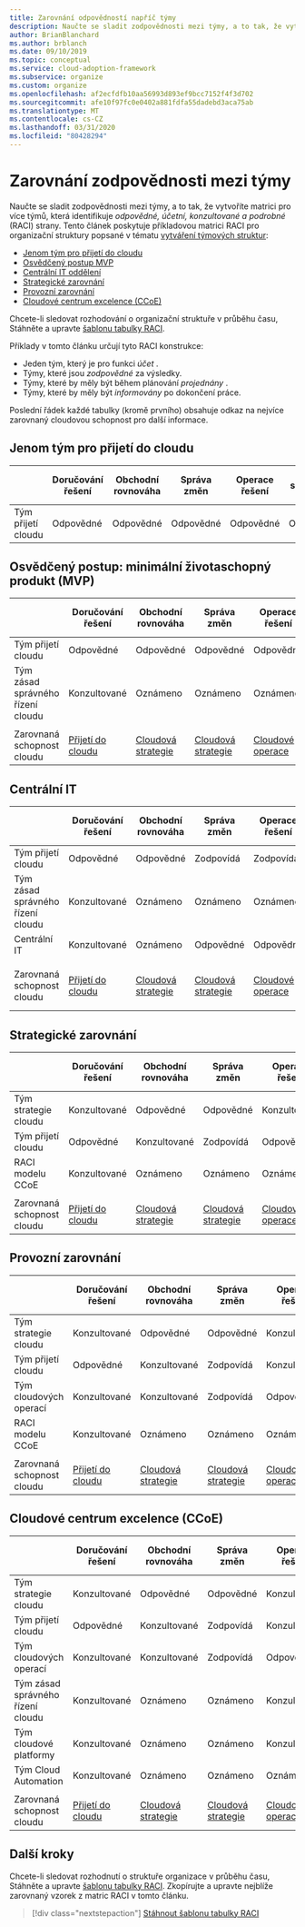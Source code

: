 ```yaml
---
title: Zarovnání odpovědností napříč týmy
description: Naučte se sladit zodpovědnosti mezi týmy, a to tak, že vytvoříte matrici pro více týmů, která identifikuje odpovědné, účetní, konzultované a podrobné (RACI) strany.
author: BrianBlanchard
ms.author: brblanch
ms.date: 09/10/2019
ms.topic: conceptual
ms.service: cloud-adoption-framework
ms.subservice: organize
ms.custom: organize
ms.openlocfilehash: af2ecfdfb10aa56993d893ef9bcc7152f4f3d702
ms.sourcegitcommit: afe10f97fc0e0402a881fdfa55dadebd3aca75ab
ms.translationtype: MT
ms.contentlocale: cs-CZ
ms.lasthandoff: 03/31/2020
ms.locfileid: "80428294"
---
```

<!-- cSpell:ignore ccoe -->

# <a name="align-responsibilities-across-teams"></a>Zarovnání zodpovědnosti mezi týmy

Naučte se sladit zodpovědnosti mezi týmy, a to tak, že vytvoříte matrici pro více týmů, která identifikuje *odpovědné, účetní, konzultované a podrobné* (RACI) strany. Tento článek poskytuje příkladovou matrici RACI pro organizační struktury popsané v tématu [vytváření týmových struktur](./organization-structures.md):

- [Jenom tým pro přijetí do cloudu](#cloud-adoption-team-only)
- [Osvědčený postup MVP](#best-practice-minimum-viable-product-mvp)
- [Centrální IT oddělení](#central-it)
- [Strategické zarovnání](#strategic-alignment)
- [Provozní zarovnání](#operational-alignment)
- [Cloudové centrum excelence (CCoE)](#cloud-center-of-excellence-ccoe)

Chcete-li sledovat rozhodování o organizační struktuře v průběhu času, Stáhněte a upravte [šablonu tabulky RACI](https://archcenter.blob.core.windows.net/cdn/fusion/management/raci-template.xlsx).

Příklady v tomto článku určují tyto RACI konstrukce:

- Jeden tým, který je pro funkci *účet* .
- Týmy, které jsou *zodpovědné* za výsledky.
- Týmy, které by měly být během plánování *projednány* .
- Týmy, které by měly být *informovány* po dokončení práce.

Poslední řádek každé tabulky (kromě prvního) obsahuje odkaz na nejvíce zarovnaný cloudovou schopnost pro další informace.

## <a name="cloud-adoption-team-only"></a>Jenom tým pro přijetí do cloudu

|  |Doručování řešení  |Obchodní rovnováha  |Správa změn  |Operace řešení  |Zásady správného řízení |Doba splatnosti platformy  |Provoz platforem  |Automatizace platforem  |
|---------|---------|---------|---------|---------|---------|---------|---------|---------|
|Tým přijetí cloudu |Odpovědné|Odpovědné|Odpovědné|Odpovědné|Odpovědné|Odpovědné|Odpovědné|Odpovědné|

## <a name="best-practice-minimum-viable-product-mvp"></a>Osvědčený postup: minimální životaschopný produkt (MVP)

|  |Doručování řešení  |Obchodní rovnováha  |Správa změn  |Operace řešení  |Zásady správného řízení |Doba splatnosti platformy  |Provoz platforem  |Automatizace platforem  |
|---------|---------|---------|---------|---------|---------|---------|---------|---------|
|Tým přijetí cloudu|Odpovědné|Odpovědné|Odpovědné|Odpovědné|Konzultované|Konzultované|Konzultované|Oznámeno|
|Tým zásad správného řízení cloudu|Konzultované|Oznámeno|Oznámeno|Oznámeno|Odpovědné|Odpovědné|Odpovědné|Odpovědné|
||||||||||
|Zarovnaná schopnost cloudu|[Přijetí do cloudu](./cloud-adoption.md)|[Cloudová strategie](./cloud-strategy.md)|[Cloudová strategie](./cloud-strategy.md)|[Cloudové operace](./cloud-operations.md)|[CCoE](./cloud-center-of-excellence.md)-[zásad správného řízení cloudu](./cloud-governance.md)|[Cloudová platforma](./cloud-platform.md) [CCoE](./cloud-center-of-excellence.md)-|[Cloudová platforma](./cloud-platform.md) [CCoE](./cloud-center-of-excellence.md)-|[Cloudová automatizace](./cloud-automation.md) [CCoE](./cloud-center-of-excellence.md)-|

## <a name="central-it"></a>Centrální IT

| |Doručování řešení  |Obchodní rovnováha  |Správa změn  |Operace řešení  |Zásady správného řízení |Doba splatnosti platformy  |Provoz platforem  |Automatizace platforem  |
|---------|---------|---------|---------|---------|---------|---------|---------|---------|
|Tým přijetí cloudu  |Odpovědné|Odpovědné|Zodpovídá    |Zodpovídá|Oznámeno   |Oznámeno   |Oznámeno   |Oznámeno   |
|Tým zásad správného řízení cloudu|Konzultované  |Oznámeno   |Oznámeno   |Oznámeno   |Odpovědné|Konzultované  |Zodpovídá|Oznámeno   |
|Centrální IT           |Konzultované  |Oznámeno   |Odpovědné   |Odpovědné   |Zodpovídá  |Odpovědné|Odpovědné|Odpovědné|
||||||||||
|Zarovnaná schopnost cloudu|[Přijetí do cloudu](./cloud-adoption.md)|[Cloudová strategie](./cloud-strategy.md)|[Cloudová strategie](./cloud-strategy.md)|[Cloudové operace](./cloud-operations.md)|[Zásady správného řízení cloudu](./cloud-governance.md)|[Centrální IT oddělení](./central-it.md)|[Centrální IT oddělení](./central-it.md)|[Centrální IT oddělení](./central-it.md)|

## <a name="strategic-alignment"></a>Strategické zarovnání

|  |Doručování řešení  |Obchodní rovnováha  |Správa změn  |Operace řešení  |Zásady správného řízení |Doba splatnosti platformy  |Provoz platforem  |Automatizace platforem  |
|---------|---------|---------|---------|---------|---------|---------|---------|---------|
|Tým strategie cloudu  |Konzultované  |Odpovědné|Odpovědné|Konzultované  |Konzultované  |Oznámeno   |Oznámeno   |Oznámeno   |
|Tým přijetí cloudu  |Odpovědné|Konzultované  |Zodpovídá|Odpovědné|Oznámeno   |Oznámeno   |Oznámeno   |Oznámeno   |
|RACI modelu CCoE      |Konzultované  |Oznámeno   |Oznámeno   |Oznámeno   |Odpovědné|Odpovědné|Odpovědné|Odpovědné|
||||||||||
|Zarovnaná schopnost cloudu|[Přijetí do cloudu](./cloud-adoption.md)|[Cloudová strategie](./cloud-strategy.md)|[Cloudová strategie](./cloud-strategy.md)|[Cloudové operace](./cloud-operations.md)|[CCoE](./cloud-center-of-excellence.md)-[zásad správného řízení cloudu](./cloud-governance.md)|[Cloudová platforma](./cloud-platform.md) [CCoE](./cloud-center-of-excellence.md)-|[Cloudová platforma](./cloud-platform.md) [CCoE](./cloud-center-of-excellence.md)-|[Cloudová automatizace](./cloud-automation.md) [CCoE](./cloud-center-of-excellence.md)-|

## <a name="operational-alignment"></a>Provozní zarovnání

|  |Doručování řešení  |Obchodní rovnováha  |Správa změn  |Operace řešení  |Zásady správného řízení |Doba splatnosti platformy  |Provoz platforem  |Automatizace platforem  |
|---------|---------|---------|---------|---------|---------|---------|---------|---------|
|Tým strategie cloudu  |Konzultované  |Odpovědné|Odpovědné|Konzultované  |Konzultované  |Oznámeno   |Oznámeno   |Oznámeno   |
|Tým přijetí cloudu  |Odpovědné|Konzultované  |Zodpovídá|Konzultované  |Oznámeno   |Oznámeno   |Oznámeno   |Oznámeno   |
|Tým cloudových operací|Konzultované  |Konzultované  |Zodpovídá|Odpovědné|Konzultované  |Oznámeno   |Odpovědné|Konzultované  |
|RACI modelu CCoE      |Konzultované  |Oznámeno   |Oznámeno   |Oznámeno   |Odpovědné|Odpovědné|Zodpovídá|Odpovědné|
||||||||||
|Zarovnaná schopnost cloudu|[Přijetí do cloudu](./cloud-adoption.md)|[Cloudová strategie](./cloud-strategy.md)|[Cloudová strategie](./cloud-strategy.md)|[Cloudové operace](./cloud-operations.md)|[CCoE](./cloud-center-of-excellence.md)-[zásad správného řízení cloudu](./cloud-governance.md)|[Cloudová platforma](./cloud-platform.md) [CCoE](./cloud-center-of-excellence.md)-|[Cloudová platforma](./cloud-platform.md) [CCoE](./cloud-center-of-excellence.md)-|[Cloudová automatizace](./cloud-automation.md) [CCoE](./cloud-center-of-excellence.md)-|

## <a name="cloud-center-of-excellence-ccoe"></a>Cloudové centrum excelence (CCoE)

|  |Doručování řešení  |Obchodní rovnováha  |Správa změn  |Operace řešení  |Zásady správného řízení |Doba splatnosti platformy  |Provoz platforem  |Automatizace platforem  |
|---------|---------|---------|---------|---------|---------|---------|---------|---------|
|Tým strategie cloudu  |Konzultované  |Odpovědné|Odpovědné|Konzultované  |Konzultované  |Oznámeno   |Oznámeno   |Oznámeno   |
|Tým přijetí cloudu  |Odpovědné|Konzultované  |Zodpovídá|Konzultované  |Oznámeno   |Oznámeno   |Oznámeno   |Oznámeno   |
|Tým cloudových operací|Konzultované  |Konzultované  |Zodpovídá|Odpovědné|Konzultované  |Oznámeno   |Odpovědné|Konzultované  |
|Tým zásad správného řízení cloudu|Konzultované  |Oznámeno   |Oznámeno   |Konzultované  |Odpovědné|Konzultované  |Zodpovídá|Oznámeno   |
|Tým cloudové platformy  |Konzultované  |Oznámeno   |Oznámeno   |Konzultované  |Konzultované  |Odpovědné|Zodpovídá|Zodpovídá|
|Tým Cloud Automation|Konzultované  |Oznámeno   |Oznámeno   |Oznámeno   |Konzultované  |Zodpovídá|Zodpovídá|Odpovědné|
||||||||||
|Zarovnaná schopnost cloudu|[Přijetí do cloudu](./cloud-adoption.md)|[Cloudová strategie](./cloud-strategy.md)|[Cloudová strategie](./cloud-strategy.md)|[Cloudové operace](./cloud-operations.md)|[CCoE](./cloud-center-of-excellence.md)-[zásad správného řízení cloudu](./cloud-governance.md)|[Cloudová platforma](./cloud-platform.md) [CCoE](./cloud-center-of-excellence.md)-|[Cloudová platforma](./cloud-platform.md) [CCoE](./cloud-center-of-excellence.md)-|[Cloudová automatizace](./cloud-automation.md) [CCoE](./cloud-center-of-excellence.md)-|

## <a name="next-steps"></a>Další kroky

Chcete-li sledovat rozhodnutí o struktuře organizace v průběhu času, Stáhněte a upravte [šablonu tabulky RACI](https://archcenter.blob.core.windows.net/cdn/fusion/management/raci-template.xlsx). Zkopírujte a upravte nejblíže zarovnaný vzorek z matric RACI v tomto článku.

> [!div class="nextstepaction"]
> [Stáhnout šablonu tabulky RACI](https://archcenter.blob.core.windows.net/cdn/fusion/management/raci-template.xlsx)
